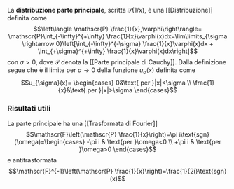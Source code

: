 La **distribuzione parte principale**, scritta $\mathscr{P}(1/x)$, è una [[Distribuzione]] definita come
$$\left\langle \mathscr{P} \frac{1}{x},\varphi\right\rangle= \mathscr{P}\int_{-\infty}^{+\infty} \frac{1}{x}\varphi(x)dx=\lim\limits_{\sigma \rightarrow 0}\left[\int_{-\infty}^{-\sigma} \frac{1}{x}\varphi(x)dx + \int_{+\sigma}^{+\infty} \frac{1}{x}\varphi(x)dx\right]$$
con $\sigma>0$, dove $\mathscr{P}$ denota la [[Parte principale di Cauchy]]. Dalla definizione segue che è il limite per $\sigma \rightarrow 0$ della funzione $u_\sigma(x)$ definita come
$$u_{\sigma}(x)= \begin{cases}
0&\text{ per }|x|<\sigma \\
\frac{1}{x}&\text{ per }|x|>\sigma
\end{cases}$$
### Risultati utili
La parte principale ha una [[Trasformata di Fourier]]
$$\mathscr{F}\left(\mathscr{P} \frac{1}{x}\right)=\pi i\text{sgn}(\omega)=\begin{cases}
-\pi i & \text{per }\omega<0 \\
+\pi i & \text{per }\omega>0
\end{cases}$$
e antitrasformata
$$\mathscr{F}^{-1}\left(\mathscr{P} \frac{1}{x}\right)=\frac{1}{2i}\text{sgn}(x)$$
